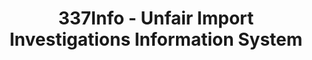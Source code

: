 ---
layout: default
bigquery: https://console.cloud.google.com/bigquery?p=patents-public-data&d=usitc_investigations&page=dataset&project=sheets-management-319211
citation: US International Trade Commission 337Info Unfair Import Investigations Information
  System
contributors: US International Trade Comission
cost: None
description: US International Trade Commission 337Info Unfair Import Investigations
  Information System contains data on investigations done under Section 337. Section
  337 declares the infringement of certain statutory intellectual property rights
  and other forms of unfair competition in import trade to be unlawful practices.
  Most Section 337 investigations involve allegations of patent or registered trademark
  infringement.
documentation: FAQ and tutorial available on the site
last_edit: 04/09/2022, 06:54:10
location: https://pubapps2.usitc.gov/337external/
maintained_by: US International Trade Comission
schema_fields:
- dateComplaintFiled
- investigationTermDate
- complainant
- trademarkNumbers
- invUnfairAct
- endDateMarkmanHearing
- docketNo
- currentActiveALJ
- htsNumbers
- currentStatus
- title
- ouiiAttorney
- startDateMarkmanHearing
- teoIdDueDate
- teoProceedingInvolved
- copyrightNumbers
- publication_number
- aljAssigned
- issueDateOtherNonFinal
- targetDate
- dateCreated
- gcAttorney
- scheduledEndDateEvidHear
- id
- teoIdIssueDate
- investigationNo
- actualEndDateEvidHear
- internalRemand
- markmanHearing
- finalIdOnViolationIssue
- investigationType
- patentNumbers
- dateOfPublicationFrNotice
- ouiiParticipation
- finalIdOnViolationDue
- patentNumber
- respondent
- finalDetViolation
- teoReliefGranted
- finalDetNoViolation
- scheduledStartDateEvidHear
- lastUpdated
- cafcAppeals
- actualStartDateEvidHear
shortname: unfair_import_investigations
tags:
- import
- legal
- trade
timeframe: 2008-2021 (prior to 2008 downloadable as a JSON file)
title: 337Info - Unfair Import Investigations Information System
uuid: 2721f5ec-e599-4890-9265-9706719fc71e
---